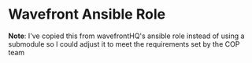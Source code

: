 # Wavefront Ansible Role

**Note**: I've copied this from wavefrontHQ's ansible role instead of using a 
submodule so I could adjust it to meet the requirements set by the COP team
